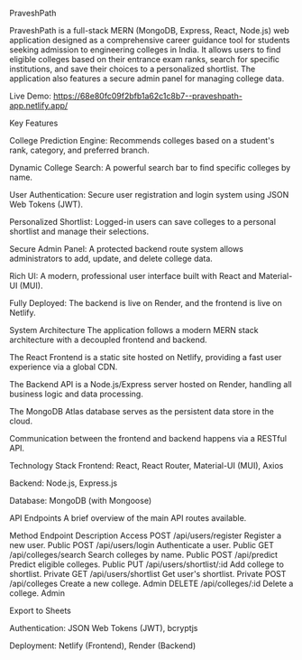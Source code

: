 PraveshPath

PraveshPath is a full-stack MERN (MongoDB, Express, React, Node.js) web application designed as a comprehensive career guidance tool for students seeking admission to engineering colleges in India. It allows users to find eligible colleges based on their entrance exam ranks, search for specific institutions, and save their choices to a personalized shortlist. The application also features a secure admin panel for managing college data.

Live Demo: https://68e80fc09f2bfb1a62c1c8b7--praveshpath-app.netlify.app/


Key Features 

College Prediction Engine: Recommends colleges based on a student's rank, category, and preferred branch.

Dynamic College Search: A powerful search bar to find specific colleges by name.

User Authentication: Secure user registration and login system using JSON Web Tokens (JWT).

Personalized Shortlist: Logged-in users can save colleges to a personal shortlist and manage their selections.

Secure Admin Panel: A protected backend route system allows administrators to add, update, and delete college data.

Rich UI: A modern, professional user interface built with React and Material-UI (MUI).

Fully Deployed: The backend is live on Render, and the frontend is live on Netlify.


System Architecture
The application follows a modern MERN stack architecture with a decoupled frontend and backend.

The React Frontend is a static site hosted on Netlify, providing a fast user experience via a global CDN.

The Backend API is a Node.js/Express server hosted on Render, handling all business logic and data processing.

The MongoDB Atlas database serves as the persistent data store in the cloud.

Communication between the frontend and backend happens via a RESTful API.


Technology Stack 
Frontend: React, React Router, Material-UI (MUI), Axios

Backend: Node.js, Express.js

Database: MongoDB (with Mongoose)


API Endpoints
A brief overview of the main API routes available.

Method	Endpoint	Description	Access
POST	/api/users/register	Register a new user.	Public
POST	/api/users/login	Authenticate a user.	Public
GET	/api/colleges/search	Search colleges by name.	Public
POST	/api/predict	Predict eligible colleges.	Public
PUT	/api/users/shortlist/:id	Add college to shortlist.	Private
GET	/api/users/shortlist	Get user's shortlist.	Private
POST	/api/colleges	Create a new college.	Admin
DELETE	/api/colleges/:id	Delete a college.	Admin

Export to Sheets


Authentication: JSON Web Tokens (JWT), bcryptjs

Deployment: Netlify (Frontend), Render (Backend)
